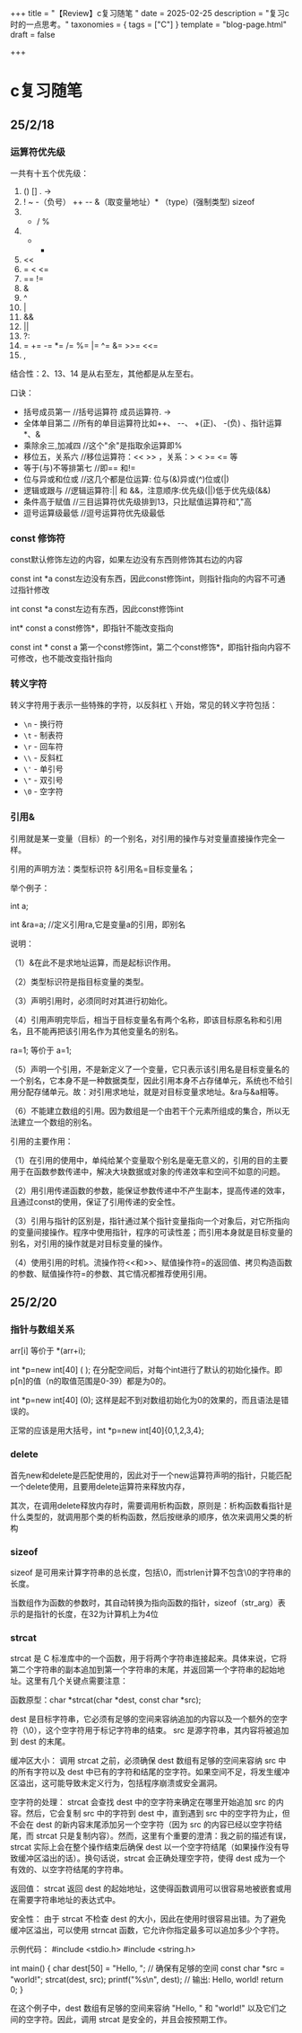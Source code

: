 +++
title = "【Review】c复习随笔 "
date = 2025-02-25
description = "复习c时的一点思考。"
taxonomies = { tags = ["C"] }
template = "blog-page.html"
draft = false

+++

# c复习随笔

## 25/2/18

### 运算符优先级

一共有十五个优先级： 
1. ()  []  .  ->
2. !  ~   -（负号） ++  --   &（取变量地址）*   （type）(强制类型)    sizeof 
3. * / %
4. + - 
5. << 
6. = < <= 
7. == != 
8. & 
9. ^ 
10. | 
11. &&
12. ||
13. ?:
14. =  +=  -=  *=  /=   %=  |=   ^=   &=   >>=   <<=
15. ,

结合性：2、13、14 是从右至左，其他都是从左至右。

口诀：

- 括号成员第一        //括号运算符[]() 成员运算符.  ->
- 全体单目第二        //所有的单目运算符比如++、 --、 +(正)、 -(负) 、指针运算*、& 
- 乘除余三,加减四     //这个"余"是指取余运算即%
- 移位五，关系六      //移位运算符：<< >> ，关系：> < >= <= 等
- 等于(与)不等排第七  //即== 和!=
- 位与异或和位或      //这几个都是位运算: 位与(&)异或(^)位或(|) 
- 逻辑或跟与          //逻辑运算符:|| 和 &&，注意顺序:优先级(||)低于优先级(&&) 
- 条件高于赋值        //三目运算符优先级排到13，只比赋值运算符和","高
- 逗号运算级最低      //逗号运算符优先级最低

### const 修饰符

const默认修饰左边的内容，如果左边没有东西则修饰其右边的内容 

const int *a   const左边没有东西，因此const修饰int，则指针指向的内容不可通过指针修改 

int const *a   const左边有东西，因此const修饰int 

int* const a   const修饰*，即指针不能改变指向 

const int * const a  第一个const修饰int，第二个const修饰*，即指针指向内容不可修改，也不能改变指针指向

### 转义字符

转义字符用于表示一些特殊的字符，以反斜杠 `\` 开始，常见的转义字符包括：

- `\n` - 换行符
- `\t` - 制表符
- `\r` - 回车符
- `\\` - 反斜杠
- `\'` - 单引号
- `\"` - 双引号
- `\0` - 空字符

### 引用&

引用就是某一变量（目标）的一个别名，对引用的操作与对变量直接操作完全一样。 

引用的声明方法：类型标识符 &引用名=目标变量名； 

举个例子： 

   int a;   

   int &ra=a; //定义引用ra,它是变量a的引用，即别名  

说明：  

   （1）&在此不是求地址运算，而是起标识作用。  

   （2）类型标识符是指目标变量的类型。  

   （3）声明引用时，必须同时对其进行初始化。  

   （4）引用声明完毕后，相当于目标变量名有两个名称，即该目标原名称和引用名，且不能再把该引用名作为其他变量名的别名。  

   ra=1; 等价于 a=1;  

   （5）声明一个引用，不是新定义了一个变量，它只表示该引用名是目标变量名的一个别名，它本身不是一种数据类型，因此引用本身不占存储单元，系统也不给引用分配存储单元。故：对引用求地址，就是对目标变量求地址。&ra与&a相等。  

   （6）不能建立数组的引用。因为数组是一个由若干个元素所组成的集合，所以无法建立一个数组的别名。  

   

引用的主要作用：  

（1）在引用的使用中，单纯给某个变量取个别名是毫无意义的，引用的目的主要用于在函数参数传递中，解决大块数据或对象的传递效率和空间不如意的问题。   

（2）用引用传递函数的参数，能保证参数传递中不产生副本，提高传递的效率，且通过const的使用，保证了引用传递的安全性。   

（3）引用与指针的区别是，指针通过某个指针变量指向一个对象后，对它所指向的变量间接操作。程序中使用指针，程序的可读性差；而引用本身就是目标变量的别名，对引用的操作就是对目标变量的操作。   

（4）使用引用的时机。流操作符<<和>>、赋值操作符=的返回值、拷贝构造函数的参数、赋值操作符=的参数、其它情况都推荐使用引用。

## 25/2/20

### 指针与数组关系

arr[i] 等价于 *(arr+i);

int *p=new int[40] ( );  在分配空间后，对每个int进行了默认的初始化操作。即p[n]的值（n的取值范围是0-39）都是为0的。 

int *p=new int[40] (0);  这样是起不到对数组初始化为0的效果的，而且语法是错误的。

正常的应该是用大括号，int *p=new int[40]{0,1,2,3,4};

### delete

首先new和delete是匹配使用的，因此对于一个new运算符声明的指针，只能匹配一个delete使用，且要用delete运算符来释放内存， 

其次，在调用delete释放内存时，需要调用析构函数，原则是：析构函数看指针是什么类型的，就调用那个类的析构函数，然后按继承的顺序，依次来调用父类的析构

### sizeof

sizeof 是可用来计算字符串的总长度，包括\0，而strlen计算不包含\0的字符串的长度。 

 当数组作为函数的参数时，其自动转换为指向函数的指针，sizeof（str_arg）表示的是指针的长度，在32为计算机上为4位

### strcat

strcat 是 C 标准库中的一个函数，用于将两个字符串连接起来。具体来说，它将第二个字符串的副本追加到第一个字符串的末尾，并返回第一个字符串的起始地址。这里有几个关键点需要注意：

函数原型：char *strcat(char *dest, const char *src);

dest 是目标字符串，它必须有足够的空间来容纳追加的内容以及一个额外的空字符（\0），这个空字符用于标记字符串的结束。
src 是源字符串，其内容将被追加到 dest 的末尾。

缓冲区大小：
调用 strcat 之前，必须确保 dest 数组有足够的空间来容纳 src 中的所有字符以及 dest 中已有的字符和结尾的空字符。如果空间不足，将发生缓冲区溢出，这可能导致未定义行为，包括程序崩溃或安全漏洞。

空字符的处理：
strcat 会查找 dest 中的空字符来确定在哪里开始追加 src 的内容。然后，它会复制 src 中的字符到 dest 中，直到遇到 src 中的空字符为止，但不会在 dest 的新内容末尾添加另一个空字符（因为 src 的内容已经以空字符结尾，而 strcat 只是复制内容）。然而，这里有个重要的澄清：我之前的描述有误，strcat 实际上会在整个操作结束后确保 dest 以一个空字符结尾（如果操作没有导致缓冲区溢出的话）。换句话说，strcat 会正确处理空字符，使得 dest 成为一个有效的、以空字符结尾的字符串。

返回值：
strcat 返回 dest 的起始地址，这使得函数调用可以很容易地被嵌套或用在需要字符串地址的表达式中。

安全性：
由于 strcat 不检查 dest 的大小，因此在使用时很容易出错。为了避免缓冲区溢出，可以使用 strncat 函数，它允许你指定最多可以追加多少个字符。

示例代码：
#include <stdio.h>
#include <string.h>

int main() {
    char dest[50] = "Hello, "; // 确保有足够的空间
    const char *src = "world!";
    strcat(dest, src);
    printf("%s\n", dest); // 输出: Hello, world!
    return 0;
}

在这个例子中，dest 数组有足够的空间来容纳 "Hello, " 和 "world!" 以及它们之间的空字符。因此，调用 strcat 是安全的，并且会按预期工作。